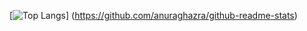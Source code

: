 [![Top Langs](https://github-readme-stats.vercel.app/api/top-langs/?username=mesa2a&layout=compact)]
(https://github.com/anuraghazra/github-readme-stats)
